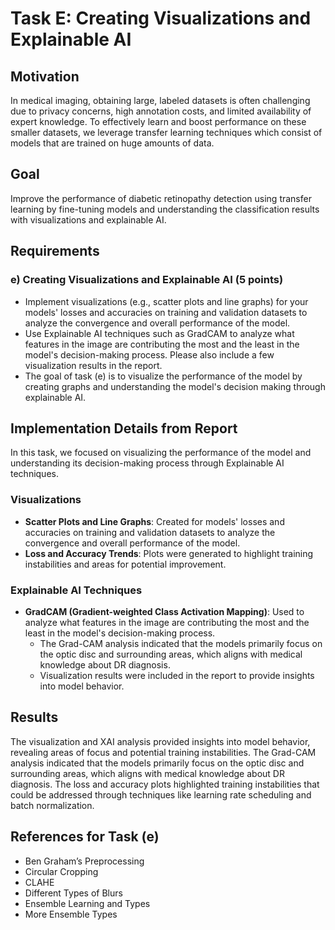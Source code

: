 
# Task E: Creating Visualizations and Explainable AI

## Motivation
In medical imaging, obtaining large, labeled datasets is often challenging due to privacy concerns, high annotation costs, and limited availability of expert knowledge. To effectively learn and boost performance on these smaller datasets, we leverage transfer learning techniques which consist of models that are trained on huge amounts of data.

## Goal
Improve the performance of diabetic retinopathy detection using transfer learning by fine-tuning models and understanding the classification results with visualizations and explainable AI.

## Requirements
### e) Creating Visualizations and Explainable AI (5 points)
- Implement visualizations (e.g., scatter plots and line graphs) for your models' losses and accuracies on training and validation datasets to analyze the convergence and overall performance of the model.
- Use Explainable AI techniques such as GradCAM to analyze what features in the image are contributing the most and the least in the model's decision-making process. Please also include a few visualization results in the report.
- The goal of task (e) is to visualize the performance of the model by creating graphs and understanding the model's decision making through explainable AI.

## Implementation Details from Report
In this task, we focused on visualizing the performance of the model and understanding its decision-making process through Explainable AI techniques.

### Visualizations
- **Scatter Plots and Line Graphs**: Created for models' losses and accuracies on training and validation datasets to analyze the convergence and overall performance of the model.
- **Loss and Accuracy Trends**: Plots were generated to highlight training instabilities and areas for potential improvement.

### Explainable AI Techniques
- **GradCAM (Gradient-weighted Class Activation Mapping)**: Used to analyze what features in the image are contributing the most and the least in the model's decision-making process.
  - The Grad-CAM analysis indicated that the models primarily focus on the optic disc and surrounding areas, which aligns with medical knowledge about DR diagnosis.
  - Visualization results were included in the report to provide insights into model behavior.

## Results
The visualization and XAI analysis provided insights into model behavior, revealing areas of focus and potential training instabilities. The Grad-CAM analysis indicated that the models primarily focus on the optic disc and surrounding areas, which aligns with medical knowledge about DR diagnosis. The loss and accuracy plots highlighted training instabilities that could be addressed through techniques like learning rate scheduling and batch normalization.

## References for Task (e)
- Ben Graham’s Preprocessing
- Circular Cropping
- CLAHE
- Different Types of Blurs
- Ensemble Learning and Types
- More Ensemble Types
